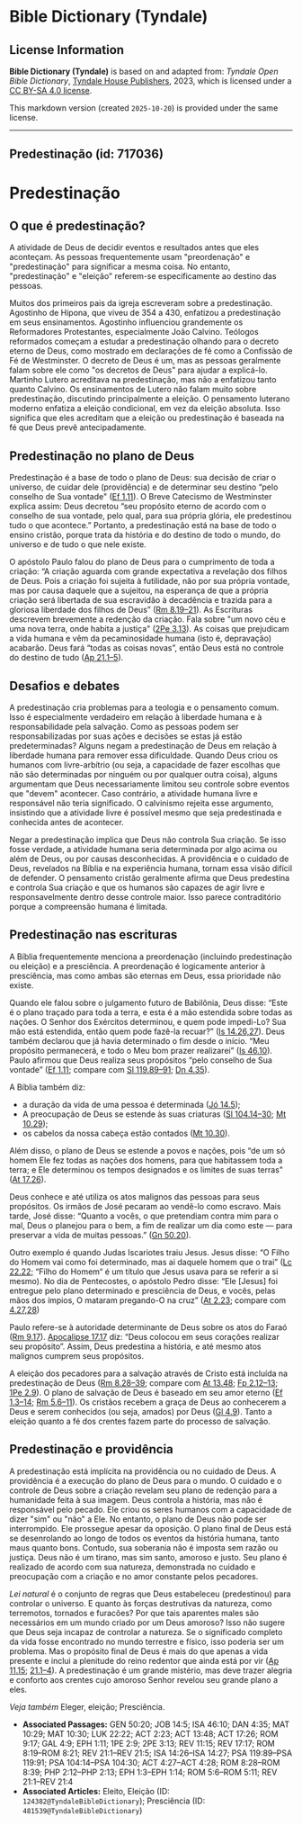 # Bible Dictionary (Tyndale)

## License Information

**Bible Dictionary (Tyndale)** is based on and adapted from: _Tyndale Open Bible Dictionary_, [Tyndale House Publishers](https://tyndaleopenresources.com/), 2023, which is licensed under a [CC BY-SA 4.0 license](https://creativecommons.org/licenses/by-sa/4.0/legalcode.en).

This markdown version (created `2025-10-20`) is provided under the same license.



--------------------------------

## Predestinação (id: 717036)

Predestinação
=============

O que é predestinação?
----------------------

A atividade de Deus de decidir eventos e resultados antes que eles aconteçam. As pessoas frequentemente usam "preordenação" e "predestinação" para significar a mesma coisa. No entanto, "predestinação" e "eleição" referem\-se especificamente ao destino das pessoas.

Muitos dos primeiros pais da igreja escreveram sobre a predestinação. Agostinho de Hipona, que viveu de 354 a 430, enfatizou a predestinação em seus ensinamentos. Agostinho influenciou grandemente os Reformadores Protestantes, especialmente João Calvino. Teólogos reformados começam a estudar a predestinação olhando para o decreto eterno de Deus, como mostrado em declarações de fé como a Confissão de Fé de Westminster. O decreto de Deus é um, mas as pessoas geralmente falam sobre ele como "os decretos de Deus" para ajudar a explicá\-lo. Martinho Lutero acreditava na predestinação, mas não a enfatizou tanto quanto Calvino. Os ensinamentos de Lutero não falam muito sobre predestinação, discutindo principalmente a eleição. O pensamento luterano moderno enfatiza a eleição condicional, em vez da eleição absoluta. Isso significa que eles acreditam que a eleição ou predestinação é baseada na fé que Deus prevê antecipadamente.

Predestinação no plano de Deus
------------------------------

Predestinação é a base de todo o plano de Deus: sua decisão de criar o universo, de cuidar dele (providência) e de determinar seu destino “pelo conselho de Sua vontade" ([Ef 1\.11](https://ref.ly/Eph1:11)). O Breve Catecismo de Westminster explica assim: Deus decretou “seu propósito eterno de acordo com o conselho de sua vontade, pelo qual, para sua própria glória, ele predestinou tudo o que acontece.” Portanto, a predestinação está na base de todo o ensino cristão, porque trata da história e do destino de todo o mundo, do universo e de tudo o que nele existe.

O apóstolo Paulo falou do plano de Deus para o cumprimento de toda a criação: “A criação aguarda com grande expectativa a revelação dos filhos de Deus. Pois a criação foi sujeita à futilidade, não por sua própria vontade, mas por causa daquele que a sujeitou, na esperança de que a própria criação será libertada de sua escravidão à decadência e trazida para a gloriosa liberdade dos filhos de Deus” ([Rm 8\.19–21](https://ref.ly/Rom8:19-Rom8:21)). As Escrituras descrevem brevemente a redenção da criação. Fala sobre "um novo céu e uma nova terra, onde habita a justiça" ([2Pe 3\.13](https://ref.ly/2Pet3:13)). As coisas que prejudicam a vida humana e vêm da pecaminosidade humana (isto é, depravação) acabarão. Deus fará “todas as coisas novas”, então Deus está no controle do destino de tudo ([Ap 21\.1–5](https://ref.ly/Rev21:1-Rev21:5)).

Desafios e debates
------------------

A predestinação cria problemas para a teologia e o pensamento comum. Isso é especialmente verdadeiro em relação à liberdade humana e à responsabilidade pela salvação. Como as pessoas podem ser responsabilizadas por suas ações e decisões se estas já estão predeterminadas? Alguns negam a predestinação de Deus em relação à liberdade humana para remover essa dificuldade. Quando Deus criou os humanos com livre\-arbítrio (ou seja, a capacidade de fazer escolhas que não são determinadas por ninguém ou por qualquer outra coisa), alguns argumentam que Deus necessariamente limitou seu controle sobre eventos que "devem" acontecer. Caso contrário, a atividade humana livre e responsável não teria significado. O calvinismo rejeita esse argumento, insistindo que a atividade livre é possível mesmo que seja predestinada e conhecida antes de acontecer.

Negar a predestinação implica que Deus não controla Sua criação. Se isso fosse verdade, a atividade humana seria determinada por algo acima ou além de Deus, ou por causas desconhecidas. A providência e o cuidado de Deus, revelados na Bíblia e na experiência humana, tornam essa visão difícil de defender. O pensamento cristão geralmente afirma que Deus predestina e controla Sua criação e que os humanos são capazes de agir livre e responsavelmente dentro desse controle maior. Isso parece contraditório porque a compreensão humana é limitada.

Predestinação nas escrituras
----------------------------

A Bíblia frequentemente menciona a preordenação (incluindo predestinação ou eleição) e a presciência. A preordenação é logicamente anterior à presciência, mas como ambas são eternas em Deus, essa prioridade não existe.

Quando ele falou sobre o julgamento futuro de Babilônia, Deus disse: “Este é o plano traçado para toda a terra, e esta é a mão estendida sobre todas as nações. O Senhor dos Exércitos determinou, e quem pode impedi\-Lo? Sua mão está estendida, então quem pode fazê\-la recuar?” ([Is 14\.26,27](https://ref.ly/Isa14:26-Isa14:27)). Deus também declarou que já havia determinado o fim desde o início. “Meu propósito permanecerá, e todo o Meu bom prazer realizarei” ([Is 46\.10](https://ref.ly/Isa46:10)). Paulo afirmou que Deus realiza seus propósitos “pelo conselho de Sua vontade” ([Ef 1\.11](https://ref.ly/Eph1:11); compare com [Sl 119\.89–91](https://ref.ly/Ps119:89-Ps119:91); [Dn 4\.35](https://ref.ly/Dan4:35)).

A Bíblia também diz:

* a duração da vida de uma pessoa é determinada ([Jó 14\.5](https://ref.ly/Job14:5));
* A preocupação de Deus se estende às suas criaturas ([Sl 104\.14–30](https://ref.ly/Ps104:14-Ps104:30); [Mt 10\.29](https://ref.ly/Matt10:29));
* os cabelos da nossa cabeça estão contados ([Mt 10\.30](https://ref.ly/Matt10:30)).

Além disso, o plano de Deus se estende a povos e nações, pois “de um só homem Ele fez todas as nações dos homens, para que habitassem toda a terra; e Ele determinou os tempos designados e os limites de suas terras" ([At 17\.26](https://ref.ly/Acts17:26)).

Deus conhece e até utiliza os atos malignos das pessoas para seus propósitos. Os irmãos de José pecaram ao vendê\-lo como escravo. Mais tarde, José disse: “Quanto a vocês, o que pretendiam contra mim para o mal, Deus o planejou para o bem, a fim de realizar um dia como este — para preservar a vida de muitas pessoas.” ([Gn 50\.20](https://ref.ly/Gen50:20)).

Outro exemplo é quando Judas Iscariotes traiu Jesus. Jesus disse: “O Filho do Homem vai como foi determinado, mas ai daquele homem que o trai” ([Lc 22\.22;](https://ref.ly/Luke22:22) “Filho do Homem“ é um título que Jesus usava para se referir a si mesmo). No dia de Pentecostes, o apóstolo Pedro disse: “Ele \[Jesus] foi entregue pelo plano determinado e presciência de Deus, e vocês, pelas mãos dos ímpios, O mataram pregando\-O na cruz” ([At 2\.23](https://ref.ly/Acts2:23); compare com [4\.27,28](https://ref.ly/Acts4:27-Acts4:28))

Paulo refere\-se à autoridade determinante de Deus sobre os atos do Faraó ([Rm 9\.17](https://ref.ly/Rom9:17)). [Apocalipse 17\.17](https://ref.ly/Rev17:17) diz: “Deus colocou em seus corações realizar seu propósito”. Assim, Deus predestina a história, e até mesmo atos malignos cumprem seus propósitos.

A eleição dos pecadores para a salvação através de Cristo está incluída na predestinação de Deus ([Rm 8\.28–39](https://ref.ly/Rom8:28-Rom8:39); compare com [At 13\.48](https://ref.ly/Acts13:48); [Fp 2\.12–13](https://ref.ly/Phil2:12-Phil2:13); [1Pe 2\.9](https://ref.ly/1Pet2:9)). O plano de salvação de Deus é baseado em seu amor eterno ([Ef 1\.3–14](https://ref.ly/Eph1:3-Eph1:14); [Rm 5\.6–11](https://ref.ly/Rom5:6-Rom5:11)). Os cristãos recebem a graça de Deus ao conhecerem a Deus e serem conhecidos (ou seja, amados) por Deus ([Gl 4\.9](https://ref.ly/Gal4:9)). Tanto a eleição quanto a fé dos crentes fazem parte do processo de salvação.

Predestinação e providência
---------------------------

A predestinação está implícita na providência ou no cuidado de Deus. A providência é a execução do plano de Deus para o mundo. O cuidado e o controle de Deus sobre a criação revelam seu plano de redenção para a humanidade feita à sua imagem. Deus controla a história, mas não é responsável pelo pecado. Ele criou os seres humanos com a capacidade de dizer "sim" ou "não" a Ele. No entanto, o plano de Deus não pode ser interrompido. Ele prossegue apesar da oposição. O plano final de Deus está se desenrolando ao longo de todos os eventos da história humana, tanto maus quanto bons. Contudo, sua soberania não é imposta sem razão ou justiça. Deus não é um tirano, mas sim santo, amoroso e justo. Seu plano é realizado de acordo com sua natureza, demonstrada no cuidado e preocupação com a criação e no amor constante pelos pecadores.

*Lei natural* é o conjunto de regras que Deus estabeleceu (predestinou) para controlar o universo. E quanto às forças destrutivas da natureza, como terremotos, tornados e furacões? Por que tais aparentes males são necessários em um mundo criado por um Deus amoroso? Isso não sugere que Deus seja incapaz de controlar a natureza. Se o significado completo da vida fosse encontrado no mundo terrestre e físico, isso poderia ser um problema. Mas o propósito final de Deus é mais do que apenas a vida presente e inclui a plenitude do reino redentor que ainda está por vir ([Ap 11\.15](https://ref.ly/Rev11:15); [21\.1–4](https://ref.ly/Rev21:1-Rev21:4)). A predestinação é um grande mistério, mas deve trazer alegria e conforto aos crentes cujo amoroso Senhor revelou seu grande plano a eles.

*Veja também* Eleger, eleição; Presciência.

* **Associated Passages:** GEN 50:20; JOB 14:5; ISA 46:10; DAN 4:35; MAT 10:29; MAT 10:30; LUK 22:22; ACT 2:23; ACT 13:48; ACT 17:26; ROM 9:17; GAL 4:9; EPH 1:11; 1PE 2:9; 2PE 3:13; REV 11:15; REV 17:17; ROM 8:19–ROM 8:21; REV 21:1–REV 21:5; ISA 14:26–ISA 14:27; PSA 119:89–PSA 119:91; PSA 104:14–PSA 104:30; ACT 4:27–ACT 4:28; ROM 8:28–ROM 8:39; PHP 2:12–PHP 2:13; EPH 1:3–EPH 1:14; ROM 5:6–ROM 5:11; REV 21:1–REV 21:4
* **Associated Articles:** Eleito, Eleição (ID: `124382@TyndaleBibleDictionary`); Presciência (ID: `481539@TyndaleBibleDictionary`)

